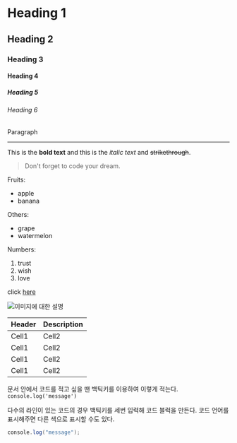 <!-- Heading -->

# Heading 1

## Heading 2

### Heading 3

#### Heading 4

##### Heading 5

###### Heading 6

Paragraph

<!-- Line -->

---

<!-- Text attributes -->

This is the **bold text** and this is the _italic text_ and ~~strikethrough~~.

<!-- Quote -->

> Don't forget to code your dream.

<!-- Bullet list -->

Fruits:

- apple
- banana

Others:

- grape
- watermelon

<!-- Numbered list -->

Numbers:

1. trust
2. wish
3. love

<!-- Link -->

click [here](https://github.com/haujinnn)

<!-- Image -->

![이미지에 대한 설명](https://img.vogue.co.kr/vogue/2015/04/style_579bbf94e23cc-1024x1024.jpg)

<!-- Table -->

| Header | Description |
| ------ | ----------- |
| Cell1  | Cell2       |
| Cell1  | Cell2       |
| Cell1  | Cell2       |
| Cell1  | Cell2       |

<!-- Code -->

문서 안에서 코드를 적고 싶을 땐 백틱키를 이용하여 이렇게 적는다. `console.log('message')`

다수의 라인이 있는 코드의 경우 백틱키를 세번 입력해 코드 블럭을 만든다. 코드 언어를 표시해주면 다른 색으로 표시할 수도 있다.

```java
console.log("message");
```
